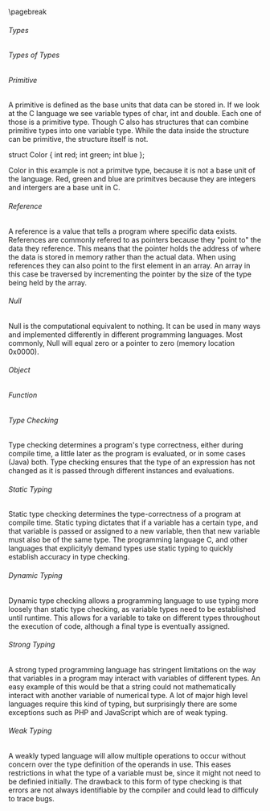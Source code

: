 
\pagebreak

<!---
DO NOT REMOVE THIS COMMENT OR TOPICS LISTED HERE.

This section should cover these topics.
It need not be in this order.

Indicate coverage of topics by copying topic lines verbatim into a comment adjacent to the relevant text.
Covered topics appear twice in a file: here and adjacent to the relevant text.
Uncovered topics appear only once in a file (in this comment).

This command checks whether topic lines appear only once in a file.

    ./check.sh uncovered

TOPICS:

5.1 Types
5.1.1 Types of Types
5.1.1.1 Primitive
5.1.1.2 Reference
5.1.1.3 Null
5.1.1.4 Object
5.1.1.5 Function
5.1.2 Type Checking
5.1.2.1 Static Typing
5.1.2.2 Dynamic Typing
5.1.2.3 Strong Typing
5.1.2.4 Weak Typing
5.3 Runtime Organization
5.3.1 Storage
5.3.1.1 Allocation
5.3.1.1.1 Static
5.3.1.1.2 Dynamic
5.3.1.2 Local references
5.3.1.3 Global References
5.3.2 Runtime
5.3.2.1 Debugging vs Release
5.3.2.2 Runtime Exceptions
-->

###### Types

###### Types of Types

###### Primitive
A primitive is defined as the base units that data can be stored in.
If we look at the C language we see variable types of char, int and double.
Each one of those is a primitive type.
Though C also has structures that can combine primitive types into one variable type.
While the data inside the structure can be primitive, the structure itself is not.

struct Color
{
	int red;
	int green;
	int blue
};

Color in this example is not a primitve type, because it is not a base unit of the language.
Red, green and blue are primitves because they are integers and intergers are a base unit in C.

###### Reference
<!--
5.1.1.2 Reference
-->
A reference is a value that tells a program where specific data exists.
References are commonly refered to as pointers because they "point to" the data they reference.
This means that the pointer holds the address of where the data is stored in memory rather than the actual data.
When using references they can also point to the first element in an array.
An array in this case be traversed by incrementing the pointer by the size of the type being held by the array.

###### Null
<!--
5.1.1.3 Null
-->
Null is the computational equivalent to nothing.
It can be used in many ways and implemented differently in different programming languages.
Most commonly, Null will equal zero or a pointer to zero (memory location 0x0000).

###### Object

###### Function

###### Type Checking

Type checking determines a program's type correctness, either during compile time, a little later as the program is evaluated, or in some cases (Java) both. Type checking ensures that the type of an expression has not changed as it is passed through different instances and evaluations. 

###### Static Typing

Static type checking determines the type-correctness of a program at compile time. Static typing dictates that if a variable has a certain type, and that variable is passed or assigned to a new variable, then that new variable must also be of the same type. The programming language C, and other languages that explicityly demand types use static typing to quickly establish accuracy in type checking.

###### Dynamic Typing

Dynamic type checking allows a programming language to use typing more loosely than static type checking, as variable types need to be established until runtime. This allows for a variable to take on different types throughout the execution of code, although a final type is eventually assigned.

###### Strong Typing

A strong typed programming language has stringent limitations on the way that variables in a program may interact with variables of different types. An easy example of this would be that a string could not mathematically interact with another variable of numerical type. A lot of major high level languages require this kind of typing, but surprisingly there are some exceptions such as PHP and JavaScript which are of weak typing.

###### Weak Typing

A weakly typed language will allow multiple operations to occur without concern over the type definition of the operands in use. This eases restrictions in what the type of a variable must be, since it might not need to be definied initially. The drawback to this form of type checking is that errors are not always identifiable by the compiler and could lead to difficuly to trace bugs.
